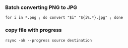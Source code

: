 ### Batch converting PNG to JPG
`for i in *.png ; do convert "$i" "${i%.*}.jpg" ; done`
### copy file with progress 
`rsync -ah --progress source destination`
